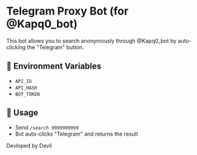 # Telegram Proxy Bot (for @Kapq0_bot)

This bot allows you to search anonymously through @Kapq0_bot by auto-clicking the "Telegram" button.

## 🔧 Environment Variables

- `API_ID`
- `API_HASH`
- `BOT_TOKEN`

## 🚀 Usage

- Send `/search 9999999999`
- Bot auto-clicks "Telegram" and returns the result

Devloped by Devil 
